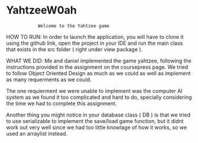 # YahtzeeW0ah

                Welcome to the Yahtzee game

HOW TO RUN: In order to launch the application, you will have to clone it using the github link, open the project in your IDE and run the main class that exists in the src folder ( right under view package ).


WHAT WE DID: Me and daniel implemented the game yahtzee, following the instructions provided in the assignment on the coursepress page. We tried to follow Object Oriented Design as much as we could as well as implement as many requerments as we could. 

The one requierment we were unable to implement was the computer AI system as we found it too complicated and hard to do, specially considering the time we had to complete this assignment. 

Another thing you might notice in your database class ( DB ) is that we tried to use serializable to implement the save/load game function, but it didnt work out very well since we had too little knowlage of how it works, so we used an arraylist instead. 
